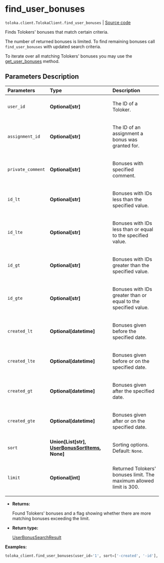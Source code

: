 # find_user_bonuses
`toloka.client.TolokaClient.find_user_bonuses` | [Source code](https://github.com/Toloka/toloka-kit/blob/v1.2.0.post1/src/client/__init__.py#L3152)

Finds Tolokers' bonuses that match certain criteria.


The number of returned bonuses is limited. To find remaining bonuses call `find_user_bonuses` with updated search criteria.

To iterate over all matching Tolokers' bonuses you may use the [get_user_bonuses](toloka.client.TolokaClient.get_user_bonuses.md) method.

## Parameters Description

| Parameters | Type | Description |
| :----------| :----| :-----------|
`user_id`|**Optional\[str\]**|<p>The ID of a Toloker.</p>
`assignment_id`|**Optional\[str\]**|<p>The ID of an assignment a bonus was granted for.</p>
`private_comment`|**Optional\[str\]**|<p>Bonuses with specified comment.</p>
`id_lt`|**Optional\[str\]**|<p>Bonuses with IDs less than the specified value.</p>
`id_lte`|**Optional\[str\]**|<p>Bonuses with IDs less than or equal to the specified value.</p>
`id_gt`|**Optional\[str\]**|<p>Bonuses with IDs greater than the specified value.</p>
`id_gte`|**Optional\[str\]**|<p>Bonuses with IDs greater than or equal to the specified value.</p>
`created_lt`|**Optional\[datetime\]**|<p>Bonuses given before the specified date.</p>
`created_lte`|**Optional\[datetime\]**|<p>Bonuses given before or on the specified date.</p>
`created_gt`|**Optional\[datetime\]**|<p>Bonuses given after the specified date.</p>
`created_gte`|**Optional\[datetime\]**|<p>Bonuses given after or on the specified date.</p>
`sort`|**Union\[List\[str\], [UserBonusSortItems](toloka.client.search_requests.UserBonusSortItems.md), None\]**|<p>Sorting options. Default: `None`.</p>
`limit`|**Optional\[int\]**|<p>Returned Tolokers&#x27; bonuses limit. The maximum allowed limit is 300.</p>

* **Returns:**

  Found Tolokers' bonuses and a flag showing whether there are more matching bonuses exceeding the limit.

* **Return type:**

  [UserBonusSearchResult](toloka.client.search_results.UserBonusSearchResult.md)

**Examples:**


```python
toloka_client.find_user_bonuses(user_id='1', sort=['-created', '-id'], limit=3)
```

